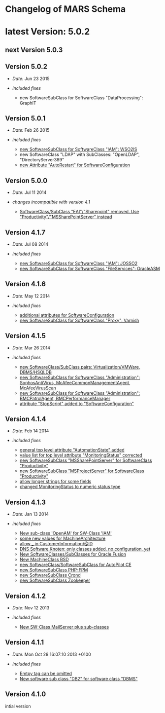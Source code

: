Changelog of MARS Schema
====

# latest Version: 5.0.2

## next Version 5.0.3

## Version 5.0.2

- *Date:* Jun 23 2015

- *included fixes*
  + new SoftwareSubClass for SoftwareClass "DataProcessing": GraphIT

## Version 5.0.1

- *Date:* Feb 26 2015

- *included fixes*
  + [new SoftwareSubClass for SoftwareClass "IAM": WSO2IS](../../pull/39)
  + new SoftwareClass "LDAP" with SubClasses: "OpenLDAP", "DirectoryServer389"
  + [new Attribute "AutoRestart" for SoftwareConfiguration](../../pull/43)

## Version 5.0.0

- *Date:* Jul 11 2014

- *changes incompatible with version 4.1*
  + [SoftwareClass/SubClass "EAI"/"Sharepoint" removed. Use "Productivity"/"MSSharePointServer" instead](../../issues/34)

## Version 4.1.7

- *Date:* Jul 08 2014

- *included fixes*
  + [new SoftwareSubClass for SoftwareClass "IAM": JOSSO2](../../pull/37)
  + [new SoftwareSubClass for SoftwareClass "FileServices": OracleASM](../../issues/38)

## Version 4.1.6

- *Date:* May 12 2014

- *included fixes*
  + [additional attributes for SoftwareConfiguration](../../pull/35)
  + [new SoftwareSubClass for SoftwareClass "Proxy": Varnish](../../pull/36)

## Version 4.1.5

- *Date:* Mar 26 2014

- *included fixes*
  + [new SoftwareClass/SubClass pairs: Virtualization/VMWare, DBMS/HSQLDB](../../pull/27)
  + [new SoftwareSubClass for SoftwareClass "Administration": SophosAntiVirus, McAfeeCommonManagementAgent, McAfeeVirusScan](../../issues/28)
  + [new SoftwareSubClass for SoftwareClass "Administration": BMCPatrolAgent, BMCPerformanceManager](../../issues/29)
  + [attribute "StopScript" added to "SoftwareConfiguration"](../../pull/32)

## Version 4.1.4

- *Date:* Feb 14 2014

- *included fixes*
  + [general top level attribute "AutomationState" added](../../pull/25)
  + [value list for top level attribute "MonitoringStatus" corrected](../../pull/26)
  + [new SoftwareSubClass "MSSharePointServer" for SoftwareClass "Productivity"](../../issues/24)
  + [new SoftwareSubClass "MSProjectServer" for SoftwareClass "Productivity"](../../issues/22)
  + [allow longer strings for some fields](../../pull/21)
  + [changed MonitoringStatus to numeric status type](../../pull/26)

## Version 4.1.3

- *Date:* Jan 13 2014

- *included fixes*
  + [New sub-class 'OpenAM' for SW-Class 'IAM'](../../issues/5)
  + [some new values for MachineArchitecture](../../issues/8)
  + [allow _ in CustomerInformation/@ID](../../pull/10)
  + [DNS Software Knoten: only classes added. no configuration, yet](../../issues/3)
  + [New SoftwareClasses/SubClasses for Oracle Fusion](../../issues/11)
  + [New MachineClass BSD](../../issues/12)
  + [new SoftwareClass/SoftwareSubClass for AutoPilot CE](../../issues/13)
  + [new SoftwareSubClass PHP-FPM](../../pull/15)
  + [new SoftwareSubClass Crond](../../pull/18)
  + [new SoftwareSubClass Zookeeper](../../pull/19)


## Version 4.1.2

- *Date:* Nov 12 2013

- *included fixes*
  + [New SW-Class MailServer plus sub-classes](../../issues/2)

## Version 4.1.1

- *Date:* Mon Oct 28 16:07:10 2013 +0100

- *included fixes*

  + [Emtpy <Dependencies> tag can be omitted](../../pull/1)
  + [New software sub class "DB2" for software class "DBMS"](../../pull/1)


## Version 4.1.0

intial version


